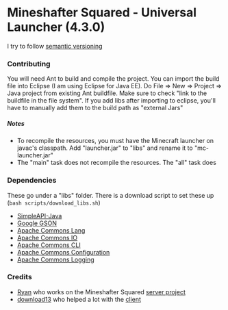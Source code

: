 # Mineshafter Squared - Universal Launcher (4.3.0)
I try to follow [semantic versioning](http://semver.org)

### Contributing
You will need Ant to build and compile the project. You can import the build file into Eclipse (I am using Eclipse for Java EE). Do File => New => Project => Java project from existing Ant buildfile. Make sure to check "link to the buildfile in the file system". If you add libs after importing to eclipse, you'll have to manually add them to the build path as "external Jars"

##### Notes
- To recompile the resources, you must have the Minecraft launcher on javac's classpath. Add "launcher.jar" to "libs" and rename it to "mc-launcher.jar"
- The "main" task does not recompile the resources. The "all" task does

### Dependencies
These go under a "libs" folder. There is a download script to set these up (`bash scripts/download_libs.sh`)
- [SimpleAPI-Java](https://github.com/Raekye/SimpleAPI-Java)
- [Google GSON](https://google-gson.googlecode.com/files/google-gson-2.2.4-release.zip)
- [Apache Commons Lang](http://commons.apache.org/proper/commons-lang/)
- [Apache Commons IO](http://commons.apache.org/proper/commons-io/)
- [Apache Commons CLI](http://commons.apache.org/proper/commons-cli/)
- [Apache Commons Configuration](http://commons.apache.org/proper/commons-configuration/)
- [Apache Commons Logging](http://commons.apache.org/proper/commons-logging/)

### Credits
- [Ryan](https://github.com/KayoticSully) who works on the Mineshafter Squared [server project](https://github.com/KayoticSully/MineshafterSquared-API)
- [download13](https://github.com/download13) who helped a lot with the [client](https://github.com/download13/Mineshafter-Launcher)

